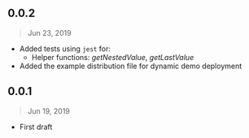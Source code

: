 ## 0.0.2
> Jun 23, 2019

- Added tests using `jest` for:
  - Helper functions: _getNestedValue_, _getLastValue_
- Added the example distribution file for dynamic demo deployment

## 0.0.1
> Jun 19, 2019

- First draft
